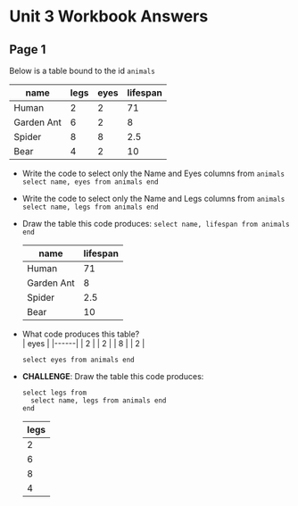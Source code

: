 # Unit 3 Workbook Answers

## Page 1

Below is a table bound to the id `animals`

| name       | legs | eyes | lifespan |
|------------|------|------|----------|
| Human      | 2    | 2    | 71       |
| Garden Ant | 6    | 2    | 8        |
| Spider     | 8    | 8    | 2.5      |
| Bear       | 4    | 2    | 10       |

 - Write the code to select only the Name 
   and Eyes columns from `animals`
   `select name, eyes from animals end`

 - Write the code to select only the Name 
   and Legs columns from `animals`
   `select name, legs from animals end`

 - Draw the table this code produces:
   `select name, lifespan from animals end`

   | name       | lifespan |
   |------------|----------|
   | Human      | 71       |
   | Garden Ant | 8        |
   | Spider     | 2.5      |
   | Bear       | 10       |

 - What code produces this table?   
   | eyes |
   |------|
   | 2    |
   | 2    |
   | 8    |
   | 2    |

   `select eyes from animals end`

 - **CHALLENGE**:  Draw the table this code
   produces:
   ```
   select legs from
     select name, legs from animals end
   end
   ```

   | legs |
   |------|
   | 2    |
   | 6    |
   | 8    |
   | 4    |

